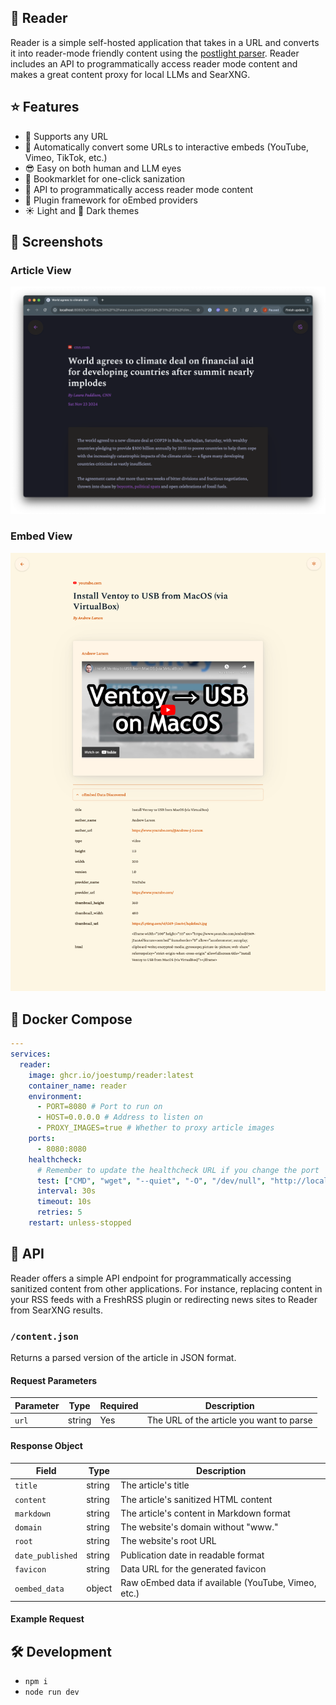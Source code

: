 ## 📖 Reader

Reader is a simple self-hosted application that takes in a URL and converts it into reader-mode friendly content using the [postlight parser](https://github.com/postlight/parser). Reader includes an API to programmatically access reader mode content and makes a great content proxy for local LLMs and SearXNG.

## ⭐️ Features

- 🔗 Supports any URL
- 🎥 Automatically convert some URLs to interactive embeds (YouTube, Vimeo, TikTok, etc.)
- 😎 Easy on both human and LLM eyes
- 🔖 Bookmarklet for one-click sanization
- 🔌 API to programmatically access reader mode content
- 🔌 Plugin framework for oEmbed providers
- ☀️ Light and 🌙 Dark themes

## 📸 Screenshots

### Article View

![Reader Screenshot](docs/images/screenshot.png)

### Embed View

![Reader Embed Screenshot](docs/images/automatic-oembed.png)

## 🐳 Docker Compose

```yaml
---
services:
  reader:
    image: ghcr.io/joestump/reader:latest
    container_name: reader
    environment:
      - PORT=8080 # Port to run on
      - HOST=0.0.0.0 # Address to listen on
      - PROXY_IMAGES=true # Whether to proxy article images
    ports:
      - 8080:8080
    healthcheck:
      # Remember to update the healthcheck URL if you change the port
      test: ["CMD", "wget", "--quiet", "-O", "/dev/null", "http://localhost:8080"]
      interval: 30s
      timeout: 10s
      retries: 5
    restart: unless-stopped
```

## 🔌 API

Reader offers a simple API endpoint for programmatically accessing sanitized content from other applications. For instance, replacing content in your RSS feeds with a FreshRSS plugin or redirecting news sites to Reader from SearXNG results.

### `/content.json`

Returns a parsed version of the article in JSON format.

#### Request Parameters

| Parameter | Type   | Required | Description                                    |
|-----------|--------|----------|------------------------------------------------|
| `url`     | string | Yes      | The URL of the article you want to parse       |

#### Response Object

| Field            | Type   | Description                                          |
|-----------------|--------|------------------------------------------------------|
| `title`         | string | The article's title                                  |
| `content`       | string | The article's sanitized HTML content                 |
| `markdown`      | string | The article's content in Markdown format             |
| `domain`        | string | The website's domain without "www."                  |
| `root`          | string | The website's root URL                               |
| `date_published`| string | Publication date in readable format                  |
| `favicon`       | string | Data URL for the generated favicon                   |
| `oembed_data`   | object | Raw oEmbed data if available (YouTube, Vimeo, etc.) |

#### Example Request

## 🛠️ Development

- `npm i`
- `node run dev`
